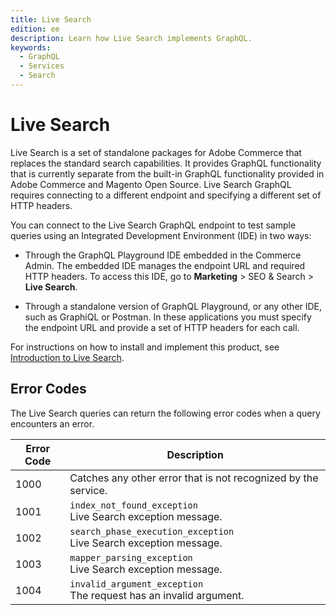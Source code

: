 ```yaml
---
title: Live Search
edition: ee
description: Learn how Live Search implements GraphQL.
keywords:
  - GraphQL
  - Services
  - Search
---
```


# Live Search

Live Search is a set of standalone packages for Adobe Commerce that replaces the standard search capabilities. It provides GraphQL functionality that is currently separate from the built-in GraphQL functionality provided in Adobe Commerce and Magento Open Source. Live Search GraphQL requires connecting to a different endpoint and specifying a different set of HTTP headers.

You can connect to the Live Search GraphQL endpoint to test sample queries using an Integrated Development Environment (IDE) in two ways:

-  Through the GraphQL Playground IDE embedded in the Commerce Admin. The embedded IDE manages the endpoint URL and required HTTP headers. To access this IDE, go to **Marketing** > SEO & Search > **Live Search**.

-  Through a standalone version of GraphQL Playground, or any other IDE, such as GraphiQL or Postman. In these applications you must specify the endpoint URL and provide a set of HTTP headers for each call.

For instructions on how to install and implement this product, see [Introduction to Live Search](https://experienceleague.adobe.com/docs/commerce-merchant-services/live-search/overview.html).

## Error Codes

The Live Search queries can return the following error codes when a query encounters an error.

|**Error Code**|**Description**|
|---|---|
|1000 |Catches any other error that is not recognized by the service.|
|1001 |`index_not_found_exception`<br />Live Search exception message.|
|1002 |`search_phase_execution_exception`<br />Live Search exception message.|
|1003 |`mapper_parsing_exception`<br />Live Search exception message.|
|1004 |`invalid_argument_exception`<br /> The request has an invalid argument.|
